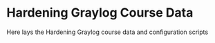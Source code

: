 # Hardening Graylog Course Data
Here lays the Hardening Graylog course data and configuration scripts